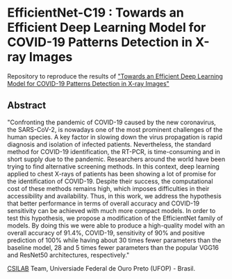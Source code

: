 # EfficientNet-C19 : Towards an Efficient Deep Learning Model for COVID-19 Patterns Detection in X-ray Images

Repository to reproduce the results of ["Towards an Efficient Deep Learning Model for COVID-19 Patterns Detection in X-ray Images"](https://arxiv.org/abs/2004.05717)

## Abstract 

"Confronting the pandemic of COVID-19 caused by the new coronavirus, the SARS-CoV-2, is nowadays one of the most prominent challenges of the human species. A key factor in slowing down the virus propagation is rapid diagnosis and isolation of infected patients. Nevertheless, the standard method for COVID-19 identification, the RT-PCR, is time-consuming and in short supply due to the pandemic.
Researchers around the world have been trying to find alternative screening methods. In this context, deep learning applied to chest X-rays of patients has been showing a lot of promise for the identification of COVID-19. Despite their success, the computational cost of these methods remains high, which imposes difficulties in their accessibility and availability. Thus, in this work, we address the hypothesis that better performance in terms of overall accuracy and COVID-19 sensitivity can be achieved with much more compact models. In order to test this hypothesis, we propose a modification of the EfficientNet family of models. By doing this we were able to produce a high-quality model with an overall accuracy of 91.4%, COVID-19, sensitivity of 90% and positive prediction of 100% while having about 30 times fewer parameters than the baseline model, 28 and 5 times fewer parameters than the popular VGG16 and ResNet50 architectures, respectively."


[CSILAB](http://www.decom.ufop.br/csilab/) Team, Universiade Federal de Ouro Preto (UFOP) - Brasil.

